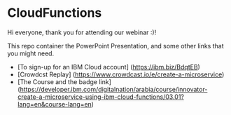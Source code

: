 # CloudFunctions

Hi everyone, thank you for attending our webinar :)!

This repo container the PowerPoint Presentation, and some other links that you might need.

- [To sign-up for an IBM Cloud account]  (https://ibm.biz/BdqtEB)
- [Crowdcst Replay] (https://www.crowdcast.io/e/create-a-microservice)
- [The Course and the badge link] (https://developer.ibm.com/digitalnation/arabia/course/innovator-create-a-microservice-using-ibm-cloud-functions/03.01?lang=en&course-lang=en)



